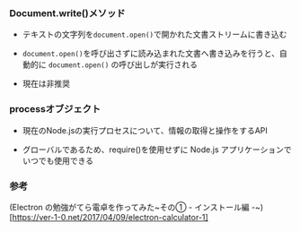 ### Document.write()メソッド

- テキストの文字列を`document.open()`で開かれた文書ストリームに書き込む

- `document.open()`を呼び出さずに読み込まれた文書へ書き込みを行うと、自動的に `document.open()` の呼び出しが実行される

- 現在は非推奨



### processオブジェクト

- 現在のNode.jsの実行プロセスについて、情報の取得と操作をするAPI

- グローバルであるため、require()を使用せずに Node.js アプリケーションでいつでも使用できる

### 参考
(Electron の勉強がてら電卓を作ってみた~その① - インストール編 -~)[https://ver-1-0.net/2017/04/09/electron-calculator-1]
